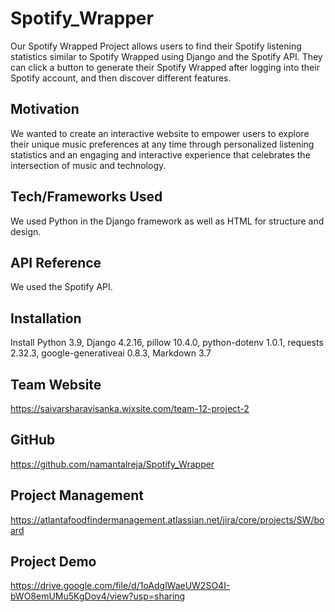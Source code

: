 # Spotify_Wrapper

Our Spotify Wrapped Project allows users to find their Spotify listening statistics similar to Spotify Wrapped using Django and the Spotify API. They can click a button to generate their Spotify Wrapped after logging into their Spotify account, and then discover different features.

## Motivation

We wanted to create an interactive website to empower users to explore their unique music preferences at any time through personalized listening statistics and an engaging and interactive experience that celebrates the intersection of music and technology.

## Tech/Frameworks Used

We used Python in the Django framework as well as HTML for structure and design.

## API Reference

We used the Spotify API.

## Installation

Install Python 3.9, Django 4.2.16, pillow 10.4.0, python-dotenv 1.0.1, requests 2.32.3, google-generativeai 0.8.3, Markdown 3.7

## Team Website

https://saivarsharavisanka.wixsite.com/team-12-project-2

## GitHub

https://github.com/namantalreja/Spotify_Wrapper

## Project Management

https://atlantafoodfindermanagement.atlassian.net/jira/core/projects/SW/board

## Project Demo

https://drive.google.com/file/d/1oAdglWaeUW2SO4I-bWO8emUMu5KgDov4/view?usp=sharing
